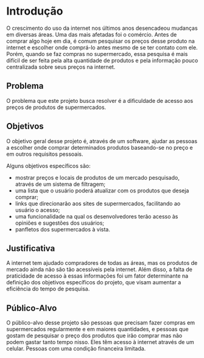# Introdução

O crescimento do uso da internet nos últimos anos desencadeou mudanças em diversas áreas. Uma das mais afetadas foi o comércio. Antes de comprar algo hoje em dia, é comum pesquisar os preços desse produto na internet e escolher onde comprá-lo antes mesmo de se ter contato com ele. Porém, quando se faz compras no supermercado, essa pesquisa é mais difícil de ser feita pela alta quantidade de produtos e pela informação pouco centralizada sobre seus preços na internet.

## Problema

O problema que este projeto busca resolver é a dificuldade de acesso aos preços de produtos de supermercados.

## Objetivos

O objetivo geral desse projeto é, através de um software, ajudar as pessoas a escolher onde comprar determinados produtos baseando-se no preço e em outros requisitos pessoais. 

Alguns objetivos específicos são:
- mostrar preços e locais de produtos de um mercado pesquisado, através de um sistema de filtragem;
- uma lista que o usuário poderá atualizar com os produtos que deseja comprar;
- links que direcionarão aos sites de supermercados, facilitando ao usuário o acesso;
- uma funcionalidade na qual os desenvolvedores terão acesso às opiniões e sugestões dos usuários;
- panfletos dos supermercados à vista.


## Justificativa

A internet tem ajudado compradores de todas as áreas, mas os produtos de mercado ainda não são tão acessíveis pela internet. Além disso, a falta de praticidade de acesso à essas informações foi um fator determinante na definição dos objetivos específicos do projeto, que visam aumentar a eficiência do tempo de pesquisa.


## Público-Alvo

O público-alvo desse projeto são pessoas que precisam fazer compras em supermercados regularmente e em maiores quantidades, e pessoas que gostam de pesquisar o preço dos produtos que irão comprar mas não podem gastar tanto tempo nisso. Eles têm acesso à internet através de um celular. Pessoas com uma condição financeira limitada.
